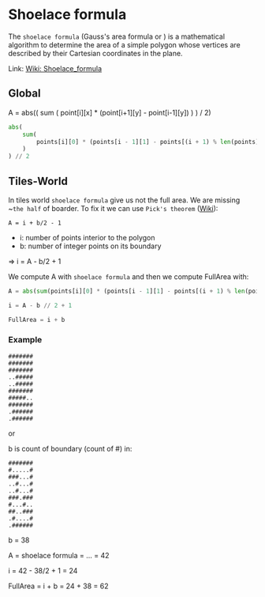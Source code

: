 # Shoelace formula

The ``shoelace formula`` (Gauss's area formula or ) is a mathematical algorithm to determine the area of a simple polygon whose vertices are described by their Cartesian coordinates in the plane.

Link: [Wiki: Shoelace_formula](https://en.wikipedia.org/wiki/Shoelace_formula)

## Global

A = abs(( sum ( point\[i\]\[x\] * (point\[i+1\]\[y\] - point\[i-1\]\[y\]) ) ) / 2)

```python
abs(
    sum(
        points[i][0] * (points[i - 1][1] - points[(i + 1) % len(points)][1]) for i in range(len(points))
    )
) // 2
```

## Tiles-World

In tiles world ``shoelace formula`` give us not the full area. We are missing ~``the half`` of boarder. To fix it we can use ``Pick's theorem`` ([Wiki](https://en.wikipedia.org/wiki/Pick's_theorem)):

```
A = i + b/2 - 1
```

- i: number of points interior to the polygon
- b: number of integer points on its boundary

=> i = A - b/2 + 1

We compute A with ``shoelace formula`` and then we compute FullArea with:

```python
A = abs(sum(points[i][0] * (points[i - 1][1] - points[(i + 1) % len(points)][1]) for i in range(len(points)))) // 2

i = A - b // 2 + 1

FullArea = i + b
```

### Example

```text
#######
#######
#######
..#####
..#####
#######
#####..
#######
.######
.######
```

or

b is count of boundary (count of #) in:

```text
#######
#.....#
###...#
..#...#
..#...#
###.###
#...#..
##..###
.#....#
.######
```

b = 38

A = shoelace formula = ... = 42

i = 42 - 38/2 + 1 = 24

FullArea = i + b = 24 + 38 = 62
